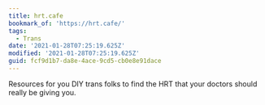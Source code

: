```yaml
---
title: hrt.cafe
bookmark_of: 'https://hrt.cafe/'
tags:
  - Trans
date: '2021-01-28T07:25:19.625Z'
modified: '2021-01-28T07:25:19.625Z'
guid: fcf9d1b7-da8e-4ace-9cd5-cb0e8e91dace
---
```

Resources for you DIY trans folks to find the HRT that your doctors should really be giving you.
